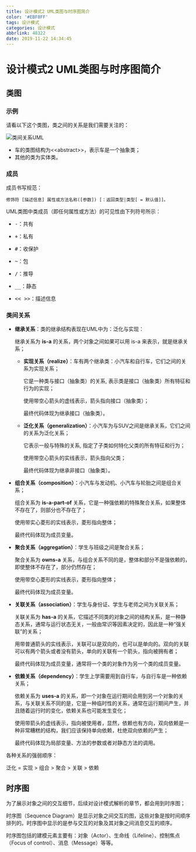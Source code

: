 ```yaml
---
title: 设计模式2 UML类图与时序图简介
color: '#EBF8FF'
tags: 设计模式
categories: 设计模式
abbrlink: 48322
date: 2019-11-22 14:34:45
---
```


# 设计模式2 UML类图与时序图简介

## 类图

### 示例

请看以下这个类图，类之间的关系是我们需要关注的：

![类间关系UML](https://s2.ax1x.com/2019/11/22/MTHf4e.png)

- 车的类图结构为\<\<abstract\>\>，表示车是一个抽象类；
- 其他的类为实体类。

### 成员

成员书写规范：

    修饰符 [描述信息] 属性或方法名称([参数]) [：返回类型|类型[ = 默认值]]。

UML类图中类成员（即任何属性或方法）的可见性由下列符号所示：
  
- <kbd>-</kbd>：共有
- <kbd>+</kbd>：私有
- <kbd>#</kbd>：收保护
- <kbd>~</kbd>：包
- <kbd>/</kbd>：推导
- <kbd>__</kbd>：静态


- <kbd><< >></kbd>：描述信息

### 类间关系

- **继承关系**：类的继承结构表现在UML中为：泛化与实现：

  继承关系为 **is-a** 的关系，两个对象之间如果可以用 is-a 来表示，就是继承关系；
  
  - **实现关系（realize）**：车有两个继承类：小汽车和自行车，它们之间的关系为实现关系；
    
    它是一种类与接口（抽象类）的关系, 表示类是接口（抽象类）所有特征和行为的实现；
    
    使用带空心箭头的虚线表示，箭头指向接口（抽象类）；
    
    最终代码体现为继承接口（抽象类）。
    
  - **泛化关系（generalization）**：小汽车为与SUV之间是继承关系，它们之间的关系为泛化关系；
    
    它表示一般与特殊的关系, 指定了子类如何特化父类的所有特征和行为；
    
    使用带空心箭头的实线表示，箭头指向父类；
    
    最终代码体现为继承非接口（抽象类）。
  
- **组合关系（composition）**：小汽车与发动机、小汽车与轮胎之间是组合关系；
  
  组合关系为 **is-a-part-of** 关系，它是一种强依赖的特殊聚合关系，如果整体不存在了，则部分也不存在了；
  
  使用带实心菱形的实线表示，菱形指向整体；

  最终代码体现为成员变量。
  
- **聚合关系（aggregation）**：学生与班级之间是聚合关系；
  
  聚合关系为 **owns-a** 关系，与组合关系不同的是，整体和部分不是强依赖的，即使整体不存在了，部分仍然存在；
  
  使用带空心菱形的实线表示，菱形指向整体；
  
  最终代码体现为成员变量。
  
- **关联关系（association）**：学生与身份证、学生与老师之间为关联关系；
  
  关联关系为 **has-a** 的关系，它描述不同类的对象之间的结构关系，是一种静态关系，通常与运行状态无关，一般由常识等因素决定的，因此是一种“强关联”的关系；
  
  用带普通箭头的实线表示，关联可以是双向的，也可以是单向的。双向的关联可以有两个箭头或者没有箭头，单向的关联有一个箭头，指向被拥有者；
  
  最终代码体现为成员变量，通常将一个类的对象作为另一个类的成员变量。
  
- **依赖关系（dependency）**：学生上学需要用到自行车，与自行车是一种依赖关系；

  依赖关系为 **uses-a** 的关系，即一个对象在运行期间会用到另一个对象的关系，与关联关系不同的是，它是一种临时性的关系，通常在运行期间产生，并且随着运行时的变化，依赖关系也可能发生变化；

  使用带箭头的虚线表示，指向被使用者，显然，依赖也有方向，双向依赖是一种非常糟糕的结构，我们应该保持单向依赖，杜绝双向依赖的产生；
  
  最终代码体现为局部变量、方法的参数或者对静态方法的调用。
  
各种关系的强弱顺序：

  泛化 = 实现 > 组合 > 聚合 > 关联 > 依赖  

## 时序图

为了展示对象之间的交互细节，后续对设计模式解析的章节，都会用到时序图；

时序图（Sequence Diagram）是显示对象之间交互的图，这些对象是按时间顺序排列的。时序图中显示的是参与交互的对象及其对象之间消息交互的顺序。

时序图包括的建模元素主要有：对象（Actor）、生命线（Lifeline）、控制焦点（Focus of control）、消息（Message）等等。
